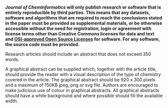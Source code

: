 **_Journal of Cheminformatics_ will only publish research or software that is entirely reproducible
by third parties. This means that any datasets, software and algorithms that are required to
reach the conclusions stated in the paper must be provided as supplemental materials, or be
otherwise accessible without the need for registration, login or agreement with license terms
other than Creative Commons licenses for data and text and
[OSI-approved Open Source Licenses](http://opensource.org/licenses/alphabetical)
for software. For any software, the source code must be provided.**

Research articles should include an abstract that does not exceed 350 words.

A graphical abstract can be supplied which, together with the article title, should provide the
reader with a visual description of the type of chemistry covered in the article. The graphical
abstract should be 920 x 300 pixels and a maximum of 150KB jpeg, png or svg file. Authors are
encouraged to make judicious use of colour in graphical abstracts. All graphical abstracts
should have a white background and where possible should fill the available width.
